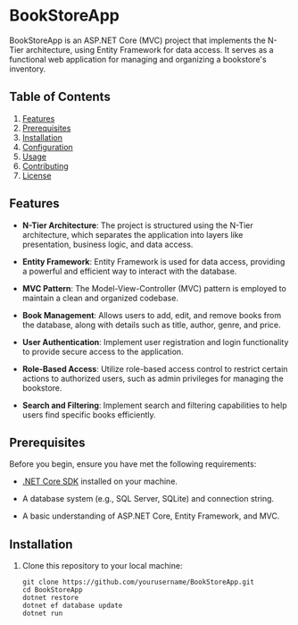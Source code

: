 # BookStoreApp

BookStoreApp is an ASP.NET Core (MVC) project that implements the N-Tier architecture, using Entity Framework for data access. It serves as a functional web application for managing and organizing a bookstore's inventory.

## Table of Contents

1. [Features](#features)
2. [Prerequisites](#prerequisites)
3. [Installation](#installation)
4. [Configuration](#configuration)
5. [Usage](#usage)
6. [Contributing](#contributing)
7. [License](#license)

## Features

- **N-Tier Architecture**: The project is structured using the N-Tier architecture, which separates the application into layers like presentation, business logic, and data access.

- **Entity Framework**: Entity Framework is used for data access, providing a powerful and efficient way to interact with the database.

- **MVC Pattern**: The Model-View-Controller (MVC) pattern is employed to maintain a clean and organized codebase.

- **Book Management**: Allows users to add, edit, and remove books from the database, along with details such as title, author, genre, and price.

- **User Authentication**: Implement user registration and login functionality to provide secure access to the application.

- **Role-Based Access**: Utilize role-based access control to restrict certain actions to authorized users, such as admin privileges for managing the bookstore.

- **Search and Filtering**: Implement search and filtering capabilities to help users find specific books efficiently.

## Prerequisites

Before you begin, ensure you have met the following requirements:

- [.NET Core SDK](https://dotnet.microsoft.com/download) installed on your machine.

- A database system (e.g., SQL Server, SQLite) and connection string.

- A basic understanding of ASP.NET Core, Entity Framework, and MVC.

## Installation

1. Clone this repository to your local machine:

   ```shell
   git clone https://github.com/yourusername/BookStoreApp.git
   cd BookStoreApp
   dotnet restore
   dotnet ef database update
   dotnet run


